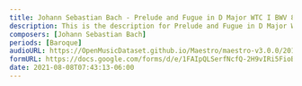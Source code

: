 ```yaml
---
title: Johann Sebastian Bach - Prelude and Fugue in D Major WTC I BWV 850 (1)
description: This is the description for Prelude and Fugue in D Major WTC I BWV 850 by Johann Sebastian Bach
composers: [Johann Sebastian Bach]
periods: [Baroque]
audioURL: https://OpenMusicDataset.github.io/Maestro/maestro-v3.0.0/2011/MIDI-Unprocessed_18_R1_2011_MID--AUDIO_R1-D7_07_Track07_wav.midi
formURL: https://docs.google.com/forms/d/e/1FAIpQLSerfNcfQ-2H9vIRi5FioBsfT-ZEk2fK73PovttCqAwkXy44yA/viewform
date: 2021-08-08T07:43:13-06:00
---
```

